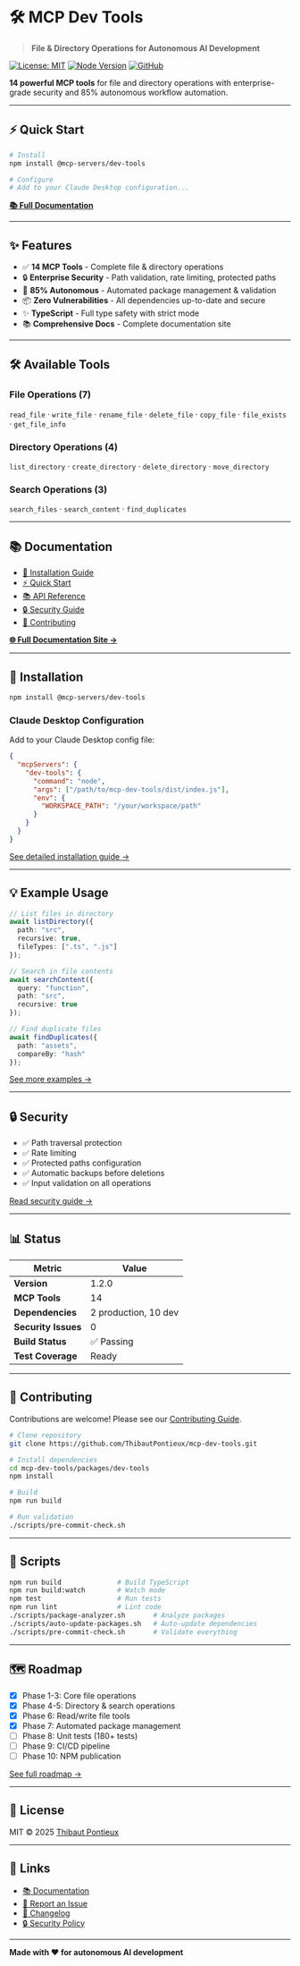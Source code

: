 # 🛠️ MCP Dev Tools

> **File & Directory Operations for Autonomous AI Development**

[![License: MIT](https://img.shields.io/badge/License-MIT-yellow.svg)](LICENSE)
[![Node Version](https://img.shields.io/badge/node-%3E%3D18.0.0-brightgreen)](package.json)
[![GitHub](https://img.shields.io/badge/GitHub-ThibautPontieux-blue?logo=github)](https://github.com/ThibautPontieux/mcp-dev-tools)

**14 powerful MCP tools** for file and directory operations with enterprise-grade security and 85% autonomous workflow automation.

---

## ⚡ Quick Start

```bash
# Install
npm install @mcp-servers/dev-tools

# Configure
# Add to your Claude Desktop configuration...
```

**[📚 Full Documentation](https://thibautpontieux.github.io/mcp-dev-tools/)**

---

## ✨ Features

- ✅ **14 MCP Tools** - Complete file & directory operations
- 🔒 **Enterprise Security** - Path validation, rate limiting, protected paths
- 🤖 **85% Autonomous** - Automated package management & validation
- 📦 **Zero Vulnerabilities** - All dependencies up-to-date and secure
- ✨ **TypeScript** - Full type safety with strict mode
- 📚 **Comprehensive Docs** - Complete documentation site

---

## 🛠️ Available Tools

### File Operations (7)
`read_file` · `write_file` · `rename_file` · `delete_file` · `copy_file` · `file_exists` · `get_file_info`

### Directory Operations (4)
`list_directory` · `create_directory` · `delete_directory` · `move_directory`

### Search Operations (3)
`search_files` · `search_content` · `find_duplicates`

---

## 📚 Documentation

- [📖 Installation Guide](docs/getting-started/installation.md)
- [⚡ Quick Start](docs/getting-started/quickstart.md)
- [📚 API Reference](docs/api/overview.md)
- [🔒 Security Guide](docs/guides/security.md)
- [🤝 Contributing](docs/development/contributing.md)

**[🌐 Full Documentation Site →](https://thibautpontieux.github.io/mcp-dev-tools/)**

---

## 🚀 Installation

```bash
npm install @mcp-servers/dev-tools
```

### Claude Desktop Configuration

Add to your Claude Desktop config file:

```json
{
  "mcpServers": {
    "dev-tools": {
      "command": "node",
      "args": ["/path/to/mcp-dev-tools/dist/index.js"],
      "env": {
        "WORKSPACE_PATH": "/your/workspace/path"
      }
    }
  }
}
```

[See detailed installation guide →](docs/getting-started/installation.md)

---

## 💡 Example Usage

```typescript
// List files in directory
await listDirectory({
  path: "src",
  recursive: true,
  fileTypes: [".ts", ".js"]
});

// Search in file contents
await searchContent({
  query: "function",
  path: "src",
  recursive: true
});

// Find duplicate files
await findDuplicates({
  path: "assets",
  compareBy: "hash"
});
```

[See more examples →](docs/api/overview.md)

---

## 🔒 Security

- ✅ Path traversal protection
- ✅ Rate limiting
- ✅ Protected paths configuration
- ✅ Automatic backups before deletions
- ✅ Input validation on all operations

[Read security guide →](docs/guides/security.md)

---

## 📊 Status

| Metric | Value |
|--------|-------|
| **Version** | 1.2.0 |
| **MCP Tools** | 14 |
| **Dependencies** | 2 production, 10 dev |
| **Security Issues** | 0 |
| **Build Status** | ✅ Passing |
| **Test Coverage** | Ready |

---

## 🤝 Contributing

Contributions are welcome! Please see our [Contributing Guide](docs/development/contributing.md).

```bash
# Clone repository
git clone https://github.com/ThibautPontieux/mcp-dev-tools.git

# Install dependencies
cd mcp-dev-tools/packages/dev-tools
npm install

# Build
npm run build

# Run validation
./scripts/pre-commit-check.sh
```

---

## 📝 Scripts

```bash
npm run build              # Build TypeScript
npm run build:watch        # Watch mode
npm test                   # Run tests
npm run lint               # Lint code
./scripts/package-analyzer.sh       # Analyze packages
./scripts/auto-update-packages.sh   # Auto-update dependencies
./scripts/pre-commit-check.sh       # Validate everything
```

---

## 🗺️ Roadmap

- [x] Phase 1-3: Core file operations
- [x] Phase 4-5: Directory & search operations
- [x] Phase 6: Read/write file tools
- [x] Phase 7: Automated package management
- [ ] Phase 8: Unit tests (180+ tests)
- [ ] Phase 9: CI/CD pipeline
- [ ] Phase 10: NPM publication

[See full roadmap →](docs/specs/roadmap.md)

---

## 📄 License

MIT © 2025 [Thibaut Pontieux](https://github.com/ThibautPontieux)

---

## 🔗 Links

- [📚 Documentation](https://thibautpontieux.github.io/mcp-dev-tools/)
- [🐛 Report an Issue](https://github.com/ThibautPontieux/mcp-dev-tools/issues)
- [📝 Changelog](docs/maintenance/changelog.md)
- [🔒 Security Policy](docs/guides/security.md)

---

**Made with ❤️ for autonomous AI development**
